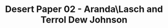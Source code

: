 ---
title: Desert Paper 02 - Aranda&#92;Lasch and Terrol Dew Johnson
layout: entry
presentation: side-by-side
object:
  - id: 2022-160
order: 424
menu: false
---